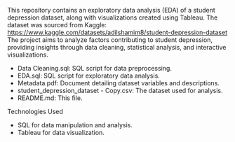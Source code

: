 This repository contains an exploratory data analysis (EDA) of a student depression dataset, along with visualizations created using Tableau. The dataset was sourced from Kaggle: https://www.kaggle.com/datasets/adilshamim8/student-depression-dataset
The project aims to analyze factors contributing to student depression, providing insights through data cleaning, statistical analysis, and interactive visualizations.​



- Data Cleaning.sql: SQL script for data preprocessing.
- EDA.sql: SQL script for exploratory data analysis.
- Metadata.pdf: Document detailing dataset variables and descriptions.
- student_depression_dataset - Copy.csv: The dataset used for analysis.
- README.md: This file.​



Technologies Used
- SQL for data manipulation and analysis.
- Tableau for data visualization.
